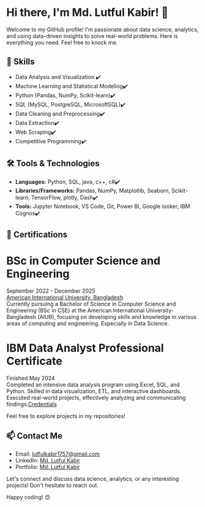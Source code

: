 # Hi there, I'm Md. Lutful Kabir! 👋

Welcome to my GitHub profile! I'm passionate about data science, analytics, and using data-driven insights to solve real-world problems. Here is everything you need. Feel free to knock me.
## 🌟 Skills

- Data Analysis and Visualization ✔️
- Machine Learning and Statistical Modeling✔️
- Python (Pandas, NumPy, Scikit-learn)✔️
- SQL (MySQL, PostgreSQL, MicrosoftSQL)✔️
- Data Cleaning and Preprocessing✔️
- Data Extraction✔️
- Web Scraping✔️
- Competitive Programming✔️
<!-- - Big Data Technologies (Hadoop, Spark) -->

## 🛠️ Tools & Technologies

- **Languages:** Python, SQL, java, c++, c#✔️
- **Libraries/Frameworks:** Pandas, NumPy, Matplotlib, Seaborn, Scikit-learn, TensorFlow, plotly, Dash✔️
- **Tools:** Jupyter Notebook, VS Code, Git, Power BI, Google looker, IBM Cognos✔️
<!-- - **Big Data:** Hadoop, Spark -->
## 🥇 Certifications
# **BSc in Computer Science and Engineering**<br/>
September 2022 - December 2025<br/>
[American International University, Bangladesh](https://www.aiub.edu/)<br/>
Currently pursuing a Bachelor of Science in Computer Science and Engineering (BSc in CSE) at the American International University-Bangladesh (AIUB), focusing on developing skills and knowledge in various areas of computing and engineering. Especially in Data Science.
# **IBM Data Analyst Professional Certificate** <br/>
Finished May 2024<br/>
Completed an intensive data analysis program using Excel, SQL, and Python. Skilled in data visualization, ETL, and interactive dashboards. Executed real-world projects, effectively analyzing and communicating findings.[Credentials](https://www.credly.com/badges/fd61999f-3400-4264-a9b4-6ce1b51b848e/public_url) <br/>
<!--
## 📊 Projects

Here are a few highlighted projects:

1. **Project Name**
   - Description: Brief description of the project.
   - Technologies Used: List of tools and technologies.
   - [Link to Project](link)

2. **Project Name**
   - Description: Brief description of the project.
   - Technologies Used: List of tools and technologies.
   - [Link to Project](link)

3. ...
-->

Feel free to explore projects in my repositories!

## 📫 Contact Me

- Email: lutfulkabir1757@gmail.com
- LinkedIn: [Md. Lutful Kabir](https://www.linkedin.com/in/mdlutfulkabir/)
- Portfolio: [Md. Lutful Kabir](https://www.datascienceportfol.io/mdlutfulkabir)

Let's connect and discuss data science, analytics, or any interesting projects! Don't hesitate to reach out.

Happy coding! 😊
